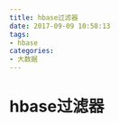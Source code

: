 ```yaml
---
title: hbase过滤器
date: 2017-09-09 10:58:13
tags:
- hbase
categories:
- 大数据
---
```


# hbase过滤器







​